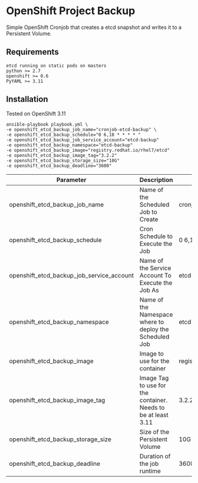 # OpenShift Project Backup
Simple OpenShift Cronjob that creates a etcd snapshot and writes it to a Persistent Volume. 

## Requirements
```
etcd running on static pods on masters
python >= 2.7
openshift >= 0.6
PyYAML >= 3.11
```

## Installation
Tested on OpenShift 3.11

```
ansible-playbook playbook.yml \
-e openshift_etcd_backup_job_name="cronjob-etcd-backup" \
-e openshift_etcd_backup_schedule="0 6,18 * * * * "
-e openshift_etcd_backup_job_service_account="etcd-backup"
-e openshift_etcd_backup_namespace="etcd-backup"
-e openshift_etcd_backup_image="registry.redhat.io/rhel7/etcd"
-e openshift_etcd_backup_image_tag="3.2.2"
-e openshift_etcd_backup_storage_size="10G"
-e openshift_etcd_backup_deadline="3600"

```

| Parameter  | Description | Defaults |
| ------------- | ------------- | ------------- |
| openshift_etcd_backup_job_name | Name of the Scheduled Job to Create | cronjob-etcd-backup |
| openshift_etcd_backup_schedule | Cron Schedule to Execute the Job | 0 6,18 * * * |
| openshift_etcd_backup_job_service_account | Name of the Service Account To Execute the Job As | etcd-backup |
| openshift_etcd_backup_namespace | Name of the Namespace where to deploy the Scheduled Job | etcd-backup |
| openshift_etcd_backup_image | Image to use for the container | registry.redhat.io/rhel7/etcd |
| openshift_etcd_backup_image_tag | Image Tag to use for the container. Needs to be at least 3.11  | 3.2.2 |
| openshift_etcd_backup_storage_size | Size of the Persistent Volume  | 10G |
| openshift_etcd_backup_deadline | Duration of the job runtime  | 3600 |
